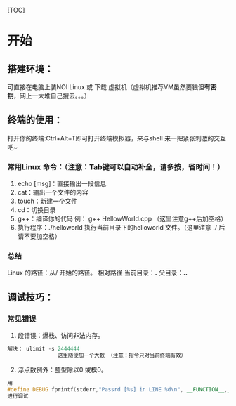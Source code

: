 [TOC]
# 开始
## 搭建环境：
可直接在电脑上装NOI Linux 或 下载 虚拟机（虚拟机推荐VM虽然要钱但**有密钥**，网上一大堆自己搜去。。。）
 

## 终端的使用：
打开你的终端:Ctrl+Alt+T即可打开终端模拟器，来与shell 来一把紧张刺激的交互吧~

### 常用Linux 命令：（注意：Tab键可以自动补全，请多按，省时间！）
1. echo [msg]：直接输出一段信息.
2. cat：输出一个文件的内容 
3. touch：新建一个文件
4. cd：切换目录
5. g++：编译你的代码 例： g++ HellowWorld.cpp （这里注意g++后加空格）
6. 执行程序：./helloworld 执行当前目录下的helloworld 文件。（这里注意 ./ 后请不要加空格）

### 总结
Linux 的路径：从/ 开始的路径。
相对路径
当前目录：**.**
父目录：**..**

## 调试技巧：
### 常见错误
1. 段错误：爆栈、访问非法内存。
```cpp
解决： ulimit -s 2444444
                这里随便加一个大数 （注意：指令只对当前终端有效）
```
2. 浮点数例外：整型除以0 或模0。
```cpp
用
#define DEBUG fprintf(stderr,"Passrd [%s] in LINE %d\n", __FUNCTION__,__LINE__)；
进行调试

```